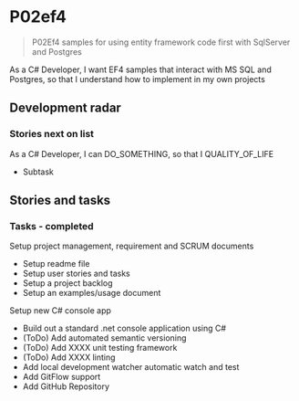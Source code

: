 # P02ef4

> P02Ef4 samples for using entity framework code first with SqlServer and Postgres

As a C# Developer, I want EF4 samples that interact with MS SQL and Postgres, so that I understand how to implement in my own projects

## Development radar

### Stories next on list

As a C# Developer, I can DO_SOMETHING, so that I QUALITY_OF_LIFE

- Subtask

## Stories and tasks

### Tasks - completed

Setup project management, requirement and SCRUM documents

- Setup readme file
- Setup user stories and tasks
- Setup a project backlog
- Setup an examples/usage document

Setup new C# console app

- Build out a standard .net console application using C#
- (ToDo) Add automated semantic versioning
- (ToDo) Add XXXX unit testing framework
- (ToDo) Add XXXX linting
- Add local development watcher automatic watch and test
- Add GitFlow support
- Add GitHub Repository
